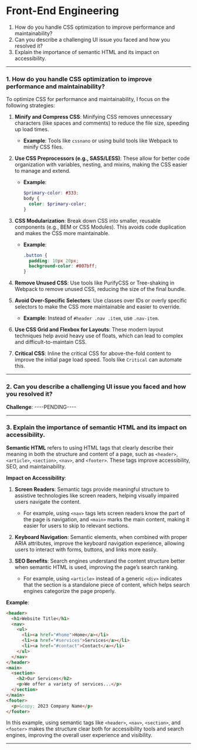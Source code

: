 
# Front-End Engineering

1. How do you handle CSS optimization to improve performance and maintainability?
2. Can you describe a challenging UI issue you faced and how you resolved it?
3. Explain the importance of semantic HTML and its impact on accessibility.

----


### 1. **How do you handle CSS optimization to improve performance and maintainability?**

To optimize CSS for performance and maintainability, I focus on the following strategies:

1. **Minify and Compress CSS**: Minifying CSS removes unnecessary characters (like spaces and comments) to reduce the file size, speeding up load times.
   - **Example**: Tools like `cssnano` or using build tools like Webpack to minify CSS files.
   
2. **Use CSS Preprocessors (e.g., SASS/LESS)**: These allow for better code organization with variables, nesting, and mixins, making the CSS easier to manage and extend.
   - **Example**: 
     ```scss
     $primary-color: #333;
     body {
       color: $primary-color;
     }
     ```

3. **CSS Modularization**: Break down CSS into smaller, reusable components (e.g., BEM or CSS Modules). This avoids code duplication and makes the CSS more maintainable.
   - **Example**: 
     ```scss
     .button {
       padding: 10px 20px;
       background-color: #007bff;
     }
     ```

4. **Remove Unused CSS**: Use tools like PurifyCSS or Tree-shaking in Webpack to remove unused CSS, reducing the size of the final bundle.
   
5. **Avoid Over-Specific Selectors**: Use classes over IDs or overly specific selectors to make the CSS more maintainable and easier to override.
   - **Example**: Instead of `#header .nav .item`, use `.nav-item`.

6. **Use CSS Grid and Flexbox for Layouts**: These modern layout techniques help avoid heavy use of floats, which can lead to complex and difficult-to-maintain CSS.

7. **Critical CSS**: Inline the critical CSS for above-the-fold content to improve the initial page load speed. Tools like `Critical` can automate this.

---

### 2. **Can you describe a challenging UI issue you faced and how you resolved it?**

**Challenge**: ----PENDING----

---

### 3. **Explain the importance of semantic HTML and its impact on accessibility.**

**Semantic HTML** refers to using HTML tags that clearly describe their meaning in both the structure and content of a page, such as `<header>`, `<article>`, `<section>`, `<nav>`, and `<footer>`. These tags improve accessibility, SEO, and maintainability.

**Impact on Accessibility**:
1. **Screen Readers**: Semantic tags provide meaningful structure to assistive technologies like screen readers, helping visually impaired users navigate the content.
   - For example, using `<nav>` tags lets screen readers know the part of the page is navigation, and `<main>` marks the main content, making it easier for users to skip to relevant sections.
   
2. **Keyboard Navigation**: Semantic elements, when combined with proper ARIA attributes, improve the keyboard navigation experience, allowing users to interact with forms, buttons, and links more easily.

3. **SEO Benefits**: Search engines understand the content structure better when semantic HTML is used, improving the page’s search ranking.
   - For example, using `<article>` instead of a generic `<div>` indicates that the section is a standalone piece of content, which helps search engines categorize the page properly.

**Example**:
```html
<header>
  <h1>Website Title</h1>
  <nav>
    <ul>
      <li><a href="#home">Home</a></li>
      <li><a href="#services">Services</a></li>
      <li><a href="#contact">Contact</a></li>
    </ul>
  </nav>
</header>
<main>
  <section>
    <h2>Our Services</h2>
    <p>We offer a variety of services...</p>
  </section>
</main>
<footer>
  <p>&copy; 2023 Company Name</p>
</footer>
```

In this example, using semantic tags like `<header>`, `<nav>`, `<section>`, and `<footer>` makes the structure clear both for accessibility tools and search engines, improving the overall user experience and visibility.

---
